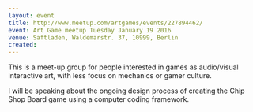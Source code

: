 ```yaml
---
layout: event
title: http://www.meetup.com/artgames/events/227894462/
event: Art Game meetup Tuesday January 19 2016
venue: Saftladen, Waldemarstr. 37, 10999, Berlin 
created: 
---
```


This is a  meet-up group for people interested in games as audio/visual interactive art, with less focus on mechanics or gamer culture. 

I will be speaking about the ongoing design process of creating the Chip Shop Board game using a computer coding framework. 

